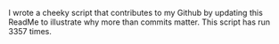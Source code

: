 I wrote a cheeky script that contributes to my Github by updating this ReadMe to illustrate why more than commits matter. This script has run 3357 times.